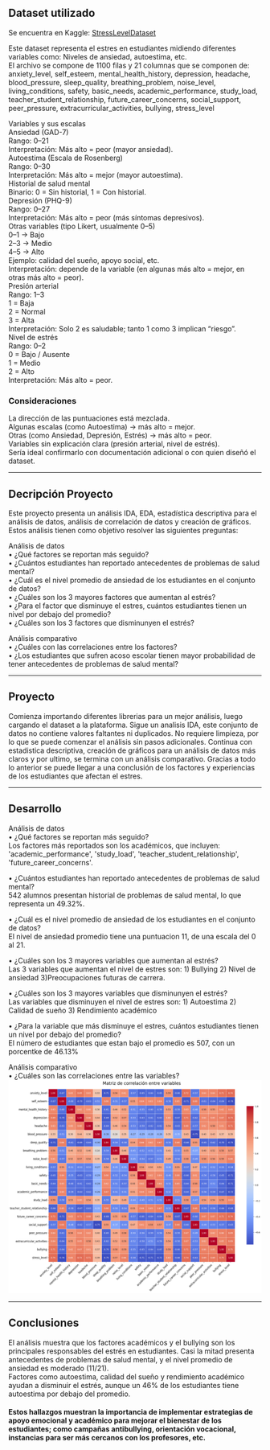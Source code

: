 ## Dataset utilizado

Se encuentra en Kaggle: [StressLevelDataset](https://www.kaggle.com/datasets/mdsultanulislamovi/student-stress-monitoring-datasets)

Este dataset representa el estres en estudiantes midiendo diferentes variables como: Niveles de ansiedad, autoestima, etc.  
El archivo se compone de 1100 filas y 21 columnas que se componen de:
anxiety_level, self_esteem, mental_health_history, depression, headache, 
blood_pressure, sleep_quality, breathing_problem, noise_level, living_conditions, safety, basic_needs, academic_performance, study_load, teacher_student_relationship,
future_career_concerns, social_support, peer_pressure, extracurricular_activities, bullying, stress_level

Variables y sus escalas  
Ansiedad (GAD-7)  
Rango: 0–21  
Interpretación: Más alto = peor (mayor ansiedad).  
Autoestima (Escala de Rosenberg)  
Rango: 0–30  
Interpretación: Más alto = mejor (mayor autoestima).  
Historial de salud mental  
Binario: 0 = Sin historial, 1 = Con historial.  
Depresión (PHQ-9)  
Rango: 0–27  
Interpretación: Más alto = peor (más síntomas depresivos).  
Otras variables (tipo Likert, usualmente 0–5)  
0–1 → Bajo  
2–3 → Medio  
4–5 → Alto  
Ejemplo: calidad del sueño, apoyo social, etc.  
Interpretación: depende de la variable (en algunas más alto = mejor, en otras más alto = peor).  
Presión arterial  
Rango: 1–3  
1 = Baja  
2 = Normal  
3 = Alta  
Interpretación: Solo 2 es saludable; tanto 1 como 3 implican “riesgo”.  
Nivel de estrés  
Rango: 0–2  
0 = Bajo / Ausente  
1 = Medio  
2 = Alto  
Interpretación: Más alto = peor.  

### Consideraciones

La dirección de las puntuaciones está mezclada.  
Algunas escalas (como Autoestima) → más alto = mejor.  
Otras (como Ansiedad, Depresión, Estrés) → más alto = peor.  
Variables sin explicación clara (presión arterial, nivel de estrés).  
Sería ideal confirmarlo con documentación adicional o con quien diseñó el dataset.  

__________________________________________________________________________________________________________________
## Decripción Proyecto

Este proyecto presenta un análisis IDA, EDA, estadística descriptiva para el análisis de datos, análisis de correlación de datos y creación de gráficos.  
Estos análisis tienen como objetivo resolver las siguientes preguntas:

Análisis de datos  
• ¿Qué factores se reportan más seguido?  
• ¿Cuántos estudiantes han reportado antecedentes de problemas de salud mental?  
• ¿Cuál es el nivel promedio de ansiedad de los estudiantes en el conjunto de datos?  
• ¿Cuáles son los 3 mayores factores que aumentan al estrés?  
• ¿Para el factor que disminuye el estres, cuántos estudiantes tienen un nivel por debajo del promedio?  
• ¿Cuáles son los 3 factores que disminunyen el estrés?  

Análisis comparativo  
• ¿Cuáles con las correlaciones entre los factores?  
• ¿Los estudiantes que sufren acoso escolar tienen mayor probabilidad de tener antecedentes de problemas de salud mental?  

_____________________________________________________________________________________________________________________
## Proyecto 

Comienza importando diferentes librerias para un mejor análisis, luego cargando el dataset a la plataforma. Sigue un analisis IDA, este conjunto de datos no contiene valores faltantes ni duplicados.
No requiere limpieza, por lo que se puede comenzar el análisis sin pasos adicionales.
Continua con estadistica descriptiva, creación de gráficos para un análisis de datos más claros y
por ultimo, se termina con un análisis comparativo. Gracias a todo lo anterior se puede llegar a una conclusión de los factores y
experiencias de los estudiantes que afectan el estres.
_____________________________________________________________________________________________________________________
## Desarrollo

Análisis de datos  
• ¿Qué factores se reportan más seguido?  
Los factores más reportados son los académicos, que incluyen: 'academic_performance', 'study_load', 'teacher_student_relationship', 'future_career_concerns'.

• ¿Cuántos estudiantes han reportado antecedentes de problemas de salud mental?  
542 alumnos presentan historial de problemas de salud mental, lo que representa un 49.32%.

• ¿Cuál es el nivel promedio de ansiedad de los estudiantes en el conjunto de datos?  
El nivel de ansiedad promedio tiene una puntuacion 11, de una escala del 0 al 21.

• ¿Cuáles son los 3 mayores variables que aumentan al estrés?  
Las 3 variables que aumentan el nivel de estres son: 1) Bullying 2) Nivel de ansiedad 3)Preocupaciones futuras de carrera.

• ¿Cuáles son los 3 mayores variables que disminunyen el estrés?  
Las variables que disminuyen el nivel de estres son: 1) Autoestima 2) Calidad de sueño 3) Rendimiento académico

• ¿Para la variable que más disminuye el estres, cuántos estudiantes tienen un nivel por debajo del promedio?  
El número de estudiantes que estan bajo el promedio es 507, con un porcentke de 46.13%

Análisis comparativo  
• ¿Cuáles son las correlaciones entre las variables?  
![alt](https://github.com/LiChencl/Portafolio/blob/main/Python/correlacion.png)

_______________________________________________________________________________________________________________________
## Conclusiones

El análisis muestra que los factores académicos y el bullying son los principales responsables del estrés en estudiantes. Casi la mitad presenta antecedentes de problemas de salud mental, y el nivel promedio de ansiedad es moderado (11/21).  
Factores como autoestima, calidad del sueño y rendimiento académico ayudan a disminuir el estrés, aunque un 46% de los estudiantes tiene autoestima por debajo del promedio. 
#### Estos hallazgos muestran la importancia de implementar estrategias de apoyo emocional y académico para mejorar el bienestar de los estudiantes; como campañas antibullying, orientación vocacional, instancias para ser más cercanos con los profesores, etc.


